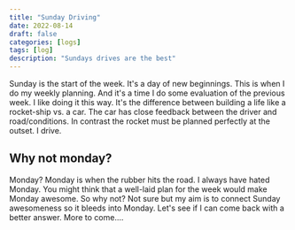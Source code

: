 ```yaml
---
title: "Sunday Driving"
date: 2022-08-14
draft: false
categories: [logs]
tags: [log]
description: "Sundays drives are the best"
---
```


Sunday is the start of the week. It's a day of new
beginnings. This is when I do my weekly planning. And it's a time I do
some evaluation of the previous week. I like doing it this way. It's
the difference between building a life like a rocket-ship vs. a
car. The car has close feedback between the driver and
road/conditions. In contrast the rocket must be planned perfectly at
the outset. I drive. 

## Why not monday? 
Monday? Monday is when the rubber hits the road. I always have hated
Monday. You might think that a well-laid plan for the week would make
Monday awesome. So why not? Not sure but my aim is to connect Sunday
awesomeness so it bleeds into Monday. Let's see if I can come back
with a better answer. More to come....

